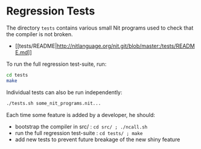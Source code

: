 # Regression Tests

The directory `tests` contains various small Nit programs used to check that the compiler is not broken.

* [[tests/README|http://nitlanguage.org/nit.git/blob/master:/tests/README.md]]

To run the full regression test-suite, run:


~~~sh
cd tests
make
~~~

Individual tests can also be run independently:

~~~sh
./tests.sh some_nit_programs.nit...
~~~

Each time some feature is added by a developer, he should:

* bootstrap the compiler in src/ : `cd src/ ; ./ncall.sh`
* run the full regression test-suite : `cd tests/ ; make`
* add new tests to prevent future breakage of the new shiny feature

